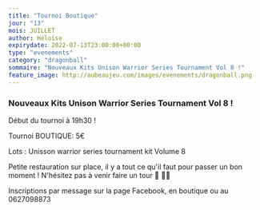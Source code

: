 ```yaml
---
title: "Tournoi Boutique"
jour: "13"
mois: JUILLET
author: Héloïse
expirydate: 2022-07-13T23:00:00+00:00
type: "evenements"
category: "dragonball"
sommaire: "Nouveaux Kits Unison Warrior Series Tournament Vol 8 !"
feature_image: http://aubeaujeu.com/images/evenements/dragonball.png
---
```

### Nouveaux Kits Unison Warrior Series Tournament Vol 8 !

Début du tournoi à 19h30 !

Tournoi BOUTIQUE: 5€

Lots : Unisson warrior series tournament kit Volume 8


Petite restauration sur place, il y a tout ce qu'il faut pour passer un bon moment ! N'hésitez pas à venir faire un tour 🥪 🥤🍿


Inscriptions par message sur la page Facebook, en boutique ou au 0627098873
